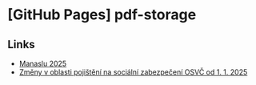 # [GitHub Pages] pdf-storage

## Links

- [Manaslu 2025](https://pavelklos.github.io/pdf-storage/ManasluItinerář.pdf)  
- [Změny v oblasti pojištění na sociální zabezpečení OSVČ od 1. 1. 2025](https://pavelklos.github.io/pdf-storage/Zmeny_v_oblasti_pojistneho_na_socialni_zabezpeceni_OSVC_od_1._1._2025.pdf)

